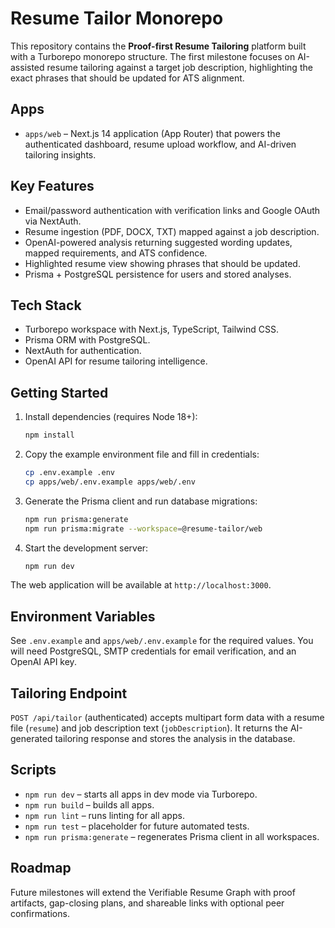 # Resume Tailor Monorepo

This repository contains the **Proof-first Resume Tailoring** platform built with a Turborepo monorepo structure. The first milestone focuses on AI-assisted resume tailoring against a target job description, highlighting the exact phrases that should be updated for ATS alignment.

## Apps

- `apps/web` – Next.js 14 application (App Router) that powers the authenticated dashboard, resume upload workflow, and AI-driven tailoring insights.

## Key Features

- Email/password authentication with verification links and Google OAuth via NextAuth.
- Resume ingestion (PDF, DOCX, TXT) mapped against a job description.
- OpenAI-powered analysis returning suggested wording updates, mapped requirements, and ATS confidence.
- Highlighted resume view showing phrases that should be updated.
- Prisma + PostgreSQL persistence for users and stored analyses.

## Tech Stack

- Turborepo workspace with Next.js, TypeScript, Tailwind CSS.
- Prisma ORM with PostgreSQL.
- NextAuth for authentication.
- OpenAI API for resume tailoring intelligence.

## Getting Started

1. Install dependencies (requires Node 18+):

   ```bash
   npm install
   ```

2. Copy the example environment file and fill in credentials:

   ```bash
   cp .env.example .env
   cp apps/web/.env.example apps/web/.env
   ```

3. Generate the Prisma client and run database migrations:

   ```bash
   npm run prisma:generate
   npm run prisma:migrate --workspace=@resume-tailor/web
   ```

4. Start the development server:

   ```bash
   npm run dev
   ```

The web application will be available at `http://localhost:3000`.

## Environment Variables

See `.env.example` and `apps/web/.env.example` for the required values. You will need PostgreSQL, SMTP credentials for email verification, and an OpenAI API key.

## Tailoring Endpoint

`POST /api/tailor` (authenticated) accepts multipart form data with a resume file (`resume`) and job description text (`jobDescription`). It returns the AI-generated tailoring response and stores the analysis in the database.

## Scripts

- `npm run dev` – starts all apps in dev mode via Turborepo.
- `npm run build` – builds all apps.
- `npm run lint` – runs linting for all apps.
- `npm run test` – placeholder for future automated tests.
- `npm run prisma:generate` – regenerates Prisma client in all workspaces.

## Roadmap

Future milestones will extend the Verifiable Resume Graph with proof artifacts, gap-closing plans, and shareable links with optional peer confirmations.
